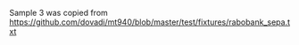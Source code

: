 Sample 3 was copied from https://github.com/dovadi/mt940/blob/master/test/fixtures/rabobank_sepa.txt
